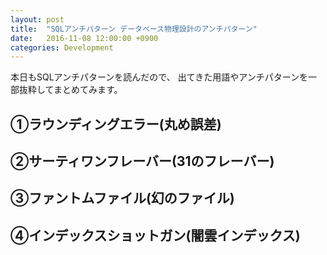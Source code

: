```yaml
---
layout: post
title:  "SQLアンチパターン データベース物理設計のアンチパターン"
date:   2016-11-08 12:00:00 +0900
categories: Development
---
```


本日もSQLアンチパターンを読んだので、
出てきた用語やアンチパターンを一部抜粋してまとめてみます。

## ①ラウンディングエラー(丸め誤差)

## ②サーティワンフレーバー(31のフレーバー)

## ③ファントムファイル(幻のファイル)

## ④インデックスショットガン(闇雲インデックス)

